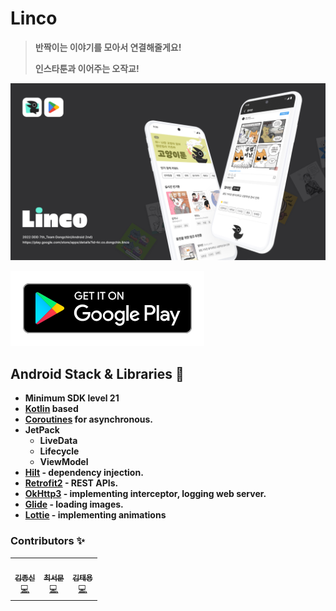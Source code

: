 # **Linco**

> **반짝이는 이야기를 모아서 연결해줄게요!**
>
> **인스타툰과 이어주는 오작교!**



**<img src="img/main.png"/>**



**[<img src = "img/google-playstore.svg">](https://play.google.com/store/apps/details?id=kr.co.dongchin.linco)** 





## **Android Stack & Libraries 🔨**

- **Minimum SDK level 21**
- **[Kotlin](https://kotlinlang.org/) based**
- **[Coroutines](https://github.com/Kotlin/kotlinx.coroutines) for asynchronous.**
- **JetPack**
  - **LiveData**
  - **Lifecycle**
  - **ViewModel**
- **[Hilt](https://dagger.dev/hilt/) - dependency injection.**
- **[Retrofit2](https://github.com/square/retrofit) - REST APIs.**
- **[OkHttp3](https://github.com/square/okhttp) - implementing interceptor, logging web server.**
- **[Glide](https://github.com/bumptech/glide) - loading images.**
- **[Lottie](https://github.com/airbnb/lottie-android) - implementing animations**





### **Contributors :sparkles:**

<table>
  <tr>
    <td align="center"><a href="https://github.com/jjjoonngg"><img src="https://github.com/jjjoonngg.png?size=200" alt=""/><br /><sub><b>김종신</b></sub></a><br /><a href="#projectManagement-JJJoonngg" title="Android Dev">💻</a></td>
    <td align="center"><a href="https://github.com/moon-i"><img src="https://github.com/moon-i.png?size=200" alt=""/><br /><sub><b>최서문</b></sub></a><br /><a href="#projectManagement-JJJoonngg" title="Android Dev">💻</a></td>
    <td align="center"><a href="https://github.com/YongsHub"><img src="https://github.com/YongsHub.png?size=200" alt=""/><br /><sub><b>김태용</b></sub></a><br /><a href="#projectManagement-JJJoonngg" title=Server Dev">💻</a></td>
  </tr>
</table>


